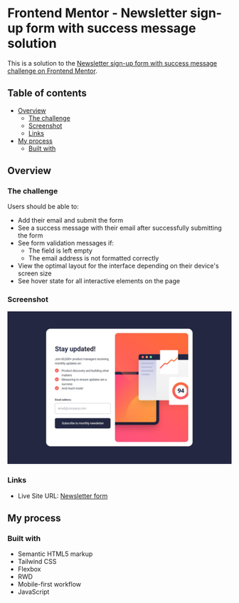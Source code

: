 # Frontend Mentor - Newsletter sign-up form with success message solution

This is a solution to the [Newsletter sign-up form with success message challenge on Frontend Mentor](https://www.frontendmentor.io/challenges/newsletter-signup-form-with-success-message-3FC1AZbNrv).

## Table of contents

- [Overview](#overview)
  - [The challenge](#the-challenge)
  - [Screenshot](#screenshot)
  - [Links](#links)
- [My process](#my-process)
  - [Built with](#built-with)

## Overview

### The challenge

Users should be able to:

- Add their email and submit the form
- See a success message with their email after successfully submitting the form
- See form validation messages if:
  - The field is left empty
  - The email address is not formatted correctly
- View the optimal layout for the interface depending on their device's screen size
- See hover state for all interactive elements on the page

### Screenshot

![](./images/screenshot.jpg)

### Links

- Live Site URL: [Newsletter form](https://sznitkowa.github.io/Newsletter-sign-up-form/)

## My process

### Built with

- Semantic HTML5 markup
- Tailwind CSS
- Flexbox
- RWD
- Mobile-first workflow
- JavaScript
